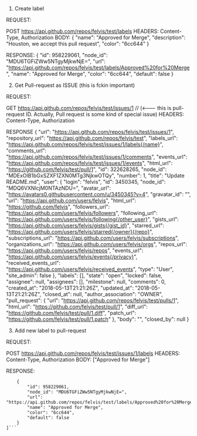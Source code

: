 1. Create label

REQUEST:

POST https://api.github.com/repos/felvis/test/labels
HEADERS: Content-Type, Authorization
BODY:
{
  "name": "Approved for Merge",
  "description": "Houston, we accept this pull request",
  "color": "6cc644"
}

RESPONSE:
{
    "id": 958229061,
    "node_id": "MDU6TGFiZWw5NTgyMjkwNjE=",
    "url": "https://api.github.com/repos/felvis/test/labels/Approved%20for%20Merge",
    "name": "Approved for Merge",
    "color": "6cc644",
    "default": false
}

2. Get Pull-request as ISSUE (this is fckin important)

REQUEST:

GET https://api.github.com/repos/felvis/test/issues/1 // (<--- this is pull-request ID. Actually, Pull request is some kind of special issue)
HEADERS: Content-Type, Authorization

RESPONSE
{
    "url": "https://api.github.com/repos/felvis/test/issues/1",
    "repository_url": "https://api.github.com/repos/felvis/test",
    "labels_url": "https://api.github.com/repos/felvis/test/issues/1/labels{/name}",
    "comments_url": "https://api.github.com/repos/felvis/test/issues/1/comments",
    "events_url": "https://api.github.com/repos/felvis/test/issues/1/events",
    "html_url": "https://github.com/felvis/test/pull/1",
    "id": 322628265,
    "node_id": "MDExOlB1bGxSZXF1ZXN0MTg3NjkwOTQy",
    "number": 1,
    "title": "Update README.md",
    "user": {
        "login": "felvis",
        "id": 3450345,
        "node_id": "MDQ6VXNlcjM0NTAzNDU=",
        "avatar_url": "https://avatars0.githubusercontent.com/u/3450345?v=4",
        "gravatar_id": "",
        "url": "https://api.github.com/users/felvis",
        "html_url": "https://github.com/felvis",
        "followers_url": "https://api.github.com/users/felvis/followers",
        "following_url": "https://api.github.com/users/felvis/following{/other_user}",
        "gists_url": "https://api.github.com/users/felvis/gists{/gist_id}",
        "starred_url": "https://api.github.com/users/felvis/starred{/owner}{/repo}",
        "subscriptions_url": "https://api.github.com/users/felvis/subscriptions",
        "organizations_url": "https://api.github.com/users/felvis/orgs",
        "repos_url": "https://api.github.com/users/felvis/repos",
        "events_url": "https://api.github.com/users/felvis/events{/privacy}",
        "received_events_url": "https://api.github.com/users/felvis/received_events",
        "type": "User",
        "site_admin": false
    },
    "labels": [],
    "state": "open",
    "locked": false,
    "assignee": null,
    "assignees": [],
    "milestone": null,
    "comments": 0,
    "created_at": "2018-05-13T21:21:26Z",
    "updated_at": "2018-05-13T21:21:26Z",
    "closed_at": null,
    "author_association": "OWNER",
    "pull_request": {
        "url": "https://api.github.com/repos/felvis/test/pulls/1",
        "html_url": "https://github.com/felvis/test/pull/1",
        "diff_url": "https://github.com/felvis/test/pull/1.diff",
        "patch_url": "https://github.com/felvis/test/pull/1.patch"
    },
    "body": "",
    "closed_by": null
}

3. Add new label to pull-request

REQUEST:

POST https://api.github.com/repos/felvis/test/issues/1/labels
HEADERS: Content-Type, Authorization
BODY:
["Approved for Merge"]

RESPONSE:
```[
    {
        "id": 958229061,
        "node_id": "MDU6TGFiZWw5NTgyMjkwNjE=",
        "url": "https://api.github.com/repos/felvis/test/labels/Approved%20for%20Merge",
        "name": "Approved for Merge",
        "color": "6cc644",
        "default": false
    }
]```


